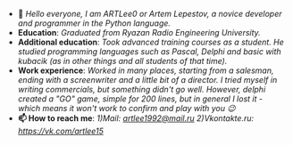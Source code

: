 - 👋 _Hello everyone, I am ARTLee0 or Artem Lepestov, a novice developer and programmer in the Python language._
- **Education**: _Graduated from Ryazan Radio Engineering University._
- **Additional education**: _Took advanced training courses as a student. He studied programming languages such as Pascal, Delphi and basic with kubacik (as in other things and all students of that time)._
- **Work experience**: _Worked in many places, starting from a salesman, ending with a screenwriter and a little bit of a director. I tried myself in writing commercials, but something didn't go well.
  However, delphi created a "GO" game, simple for 200 lines, but in general I lost it - which means it won't work to confirm and play with you 😉_
- **📫 How to reach me**: _1)Mail: artlee1992@mail.ru  2)Vkontakte.ru: https://vk.com/artlee15_
<!---
ARTLee0/ARTLee0 is a ✨ special ✨ repository because its `README.md` (this file) appears on your GitHub profile.
You can click the Preview link to take a look at your changes.
--->
